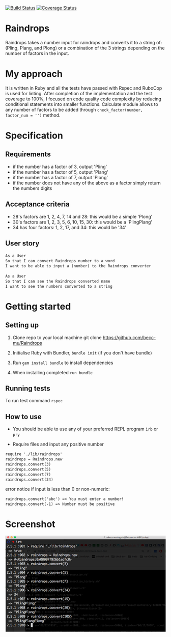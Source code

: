 [![Build Status](https://travis-ci.org/becc-mu/Raindrops.svg?branch=master)](https://travis-ci.org/becc-mu/Raindrops) [![Coverage Status](https://coveralls.io/repos/github/becc-mu/bank_tech_test/badge.svg?branch=master)](https://coveralls.io/github/becc-mu/bank_tech_test?branch=master)

# Raindrops

Raindrops takes a number input for raindrops and converts it to a string of: (Pling, Plang, and Plong) or a combination of the 3 strings depending on the number of factors in the input.

# My approach

It is written in Ruby and all the tests have passed with Rspec and RuboCop is used for linting.
After completion of the implementation and the test coverage to 100%, I focused on code quality code complexity by reducing conditional statements into smaller functions. Calculate module allows to any number of factors to be added through `check_factor(number, factor_num = '')` method.


# Specification

## Requirements
* if the number has a factor of 3, output 'Pling'
* if the number has a factor of 5, output 'Plang'
* if the number has a factor of 7, output 'Plong'
* if the number does not have any of the above as a factor simply return the numbers digits

## Acceptance criteria

* 28's factors are 1, 2, 4, 7, 14 and 28: this would be a simple 'Plong'
* 30's factors are 1, 2, 3, 5, 6, 10, 15, 30: this would be a 'PlingPlang'
* 34 has four factors: 1, 2, 17, and 34: this would be '34'

## User story

```
As a User
So that I can convert Raindrops number to a word
I want to be able to input a (number) to the Raindrops converter

As a User
So that I can see the Raindrops converted name
I want to see the numbers converted to a string
```


# Getting started

## Setting up

1. Clone repo to your local machine git clone https://github.com/becc-mu/Raindrops
2.  Initialise Ruby with Bundler, `bundle init` (if you don't have bundle)

3. Run `gem install bundle` to install dependencies

4. When installing completed `run bundle`

## Running tests
To run test command `rspec`

## How to use
* You should be able to use any of your preferred REPL program `irb` or `pry`

* Require files and input any positive number

```
require './lib/raindrops'
raindrops = Raindrops.new
raindrops.convert(3)
raindrops.convert(5)
raindrops.convert(7)
raindrops.convert(34)

```
error notice if input is less than 0 or non-numeric:

```
raindrops.convert('abc') => You must enter a number!
raindrops.convert(-1) => Number must be positive

```
# Screenshot

![](https://github.com/becc-mu/Raindrops/blob/master/public/Screen%20Shot%20.png)
